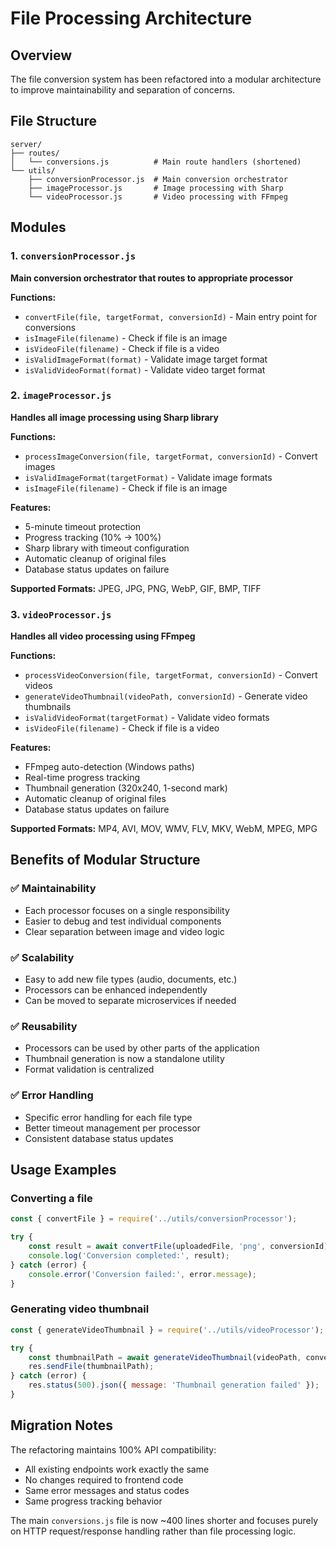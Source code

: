 # File Processing Architecture

## Overview
The file conversion system has been refactored into a modular architecture to improve maintainability and separation of concerns.

## File Structure

```
server/
├── routes/
│   └── conversions.js          # Main route handlers (shortened)
└── utils/
    ├── conversionProcessor.js  # Main conversion orchestrator
    ├── imageProcessor.js       # Image processing with Sharp
    └── videoProcessor.js       # Video processing with FFmpeg
```

## Modules

### 1. `conversionProcessor.js`
**Main conversion orchestrator that routes to appropriate processor**

**Functions:**
- `convertFile(file, targetFormat, conversionId)` - Main entry point for conversions
- `isImageFile(filename)` - Check if file is an image
- `isVideoFile(filename)` - Check if file is a video
- `isValidImageFormat(format)` - Validate image target format
- `isValidVideoFormat(format)` - Validate video target format

### 2. `imageProcessor.js`
**Handles all image processing using Sharp library**

**Functions:**
- `processImageConversion(file, targetFormat, conversionId)` - Convert images
- `isValidImageFormat(targetFormat)` - Validate image formats
- `isImageFile(filename)` - Check if file is an image

**Features:**
- 5-minute timeout protection
- Progress tracking (10% → 100%)
- Sharp library with timeout configuration
- Automatic cleanup of original files
- Database status updates on failure

**Supported Formats:** JPEG, JPG, PNG, WebP, GIF, BMP, TIFF

### 3. `videoProcessor.js`
**Handles all video processing using FFmpeg**

**Functions:**
- `processVideoConversion(file, targetFormat, conversionId)` - Convert videos
- `generateVideoThumbnail(videoPath, conversionId)` - Generate video thumbnails
- `isValidVideoFormat(targetFormat)` - Validate video formats
- `isVideoFile(filename)` - Check if file is a video

**Features:**
- FFmpeg auto-detection (Windows paths)
- Real-time progress tracking
- Thumbnail generation (320x240, 1-second mark)
- Automatic cleanup of original files
- Database status updates on failure

**Supported Formats:** MP4, AVI, MOV, WMV, FLV, MKV, WebM, MPEG, MPG

## Benefits of Modular Structure

### ✅ **Maintainability**
- Each processor focuses on a single responsibility
- Easier to debug and test individual components
- Clear separation between image and video logic

### ✅ **Scalability**
- Easy to add new file types (audio, documents, etc.)
- Processors can be enhanced independently
- Can be moved to separate microservices if needed

### ✅ **Reusability**
- Processors can be used by other parts of the application
- Thumbnail generation is now a standalone utility
- Format validation is centralized

### ✅ **Error Handling**
- Specific error handling for each file type
- Better timeout management per processor
- Consistent database status updates

## Usage Examples

### Converting a file
```javascript
const { convertFile } = require('../utils/conversionProcessor');

try {
    const result = await convertFile(uploadedFile, 'png', conversionId);
    console.log('Conversion completed:', result);
} catch (error) {
    console.error('Conversion failed:', error.message);
}
```

### Generating video thumbnail
```javascript
const { generateVideoThumbnail } = require('../utils/videoProcessor');

try {
    const thumbnailPath = await generateVideoThumbnail(videoPath, conversionId);
    res.sendFile(thumbnailPath);
} catch (error) {
    res.status(500).json({ message: 'Thumbnail generation failed' });
}
```

## Migration Notes

The refactoring maintains 100% API compatibility:
- All existing endpoints work exactly the same
- No changes required to frontend code
- Same error messages and status codes
- Same progress tracking behavior

The main `conversions.js` file is now ~400 lines shorter and focuses purely on HTTP request/response handling rather than file processing logic.
